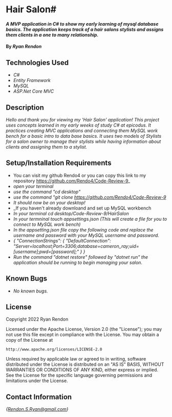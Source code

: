 # Hair Salon#

#### _A MVP application in C# to show my early learning of mysql database basics. The application keeps track of a hair salons stylists and assigns them clients in a one to many relationship._

#### By _**Ryan Rendon**_

## Technologies Used

* _C#_
* _Entity Framework_
* _MySQL_
* _ASP.Net Core MVC_

## Description

_Hello and thank you for viewing my 'Hair Salon' application! This project uses concepts learned in my early weeks of study C# at epicodus. It practices creating MVC applications and connecting them MySQL work bench for a basic intro to data base basics. It uses two models of Stylists for a salon owner to manage their stylists while having information about clients and assigning them to a stylist._
## Setup/Installation Requirements

* You can visit my github Rendo4 or you can copy this link to my repository https://github.com/Rendo4/Code-Review-9_
* _open your terminal_
* _use the command "cd desktop"_
* _use the command "git clone https://github.com/Rendo4/Code-Review-9_
* _It should now be on your desktop!_ 
* _If you haven't already downloand and set up MySQL workbench
* _In your terminal cd desktop/Code-Review-9/HairSalon_
* _In your termninal touch appsettings.json (This will create a file for you to connect to MySQL work bench)_
* _In the appsetting.json file copy the following code and replace the username and password with your MySQL username and password._
* _{
  "ConnectionStrings": {
      "DefaultConnection": "Server=localhost;Port=3306;database=cameron_ray;uid=[username];pwd=[password];"
  }
}_
* _Run the command "dotnet restore" followed by "dotnet run" the application should be running to begin managing your salon._
## Known Bugs

* _No known bugs._

## License

Copyright 2022 Ryan Rendon

Licensed under the Apache License, Version 2.0 (the "License");
you may not use this file except in compliance with the License.
You may obtain a copy of the License at

    http://www.apache.org/licenses/LICENSE-2.0

Unless required by applicable law or agreed to in writing, software
distributed under the License is distributed on an "AS IS" BASIS,
WITHOUT WARRANTIES OR CONDITIONS OF ANY KIND, either express or implied.
See the License for the specific language governing permissions and
limitations under the License.

## Contact Information
_{Rendon.S.Ryan@gmail.com}_
